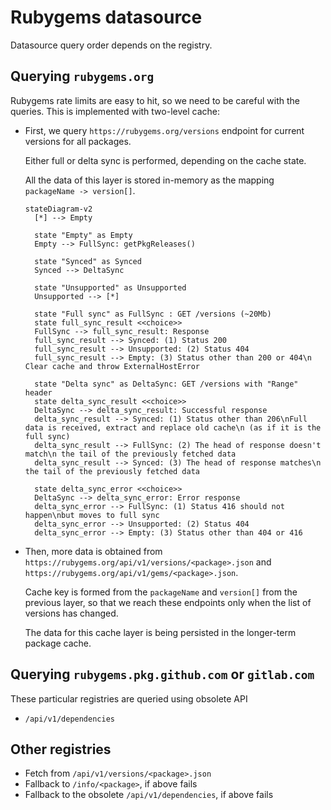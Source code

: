 # Rubygems datasource

Datasource query order depends on the registry.

## Querying `rubygems.org`

Rubygems rate limits are easy to hit, so we need to be careful with the queries.
This is implemented with two-level cache:

- First, we query `https://rubygems.org/versions` endpoint for current versions for all packages.

  Either full or delta sync is performed, depending on the cache state.

  All the data of this layer is stored in-memory as the mapping `packageName -> version[]`.

  ```mermaid
  stateDiagram-v2
    [*] --> Empty

    state "Empty" as Empty
    Empty --> FullSync: getPkgReleases()

    state "Synced" as Synced
    Synced --> DeltaSync

    state "Unsupported" as Unsupported
    Unsupported --> [*]

    state "Full sync" as FullSync : GET /versions (~20Mb)
    state full_sync_result <<choice>>
    FullSync --> full_sync_result: Response
    full_sync_result --> Synced: (1) Status 200
    full_sync_result --> Unsupported: (2) Status 404
    full_sync_result --> Empty: (3) Status other than 200 or 404\n Clear cache and throw ExternalHostError

    state "Delta sync" as DeltaSync: GET /versions with "Range" header
    state delta_sync_result <<choice>>
    DeltaSync --> delta_sync_result: Successful response
    delta_sync_result --> Synced: (1) Status other than 206\nFull data is received, extract and replace old cache\n (as if it is the full sync)
    delta_sync_result --> FullSync: (2) The head of response doesn't match\n the tail of the previously fetched data
    delta_sync_result --> Synced: (3) The head of response matches\n the tail of the previously fetched data

    state delta_sync_error <<choice>>
    DeltaSync --> delta_sync_error: Error response
    delta_sync_error --> FullSync: (1) Status 416 should not happen\nbut moves to full sync
    delta_sync_error --> Unsupported: (2) Status 404
    delta_sync_error --> Empty: (3) Status other than 404 or 416
  ```

- Then, more data is obtained from `https://rubygems.org/api/v1/versions/<package>.json` and `https://rubygems.org/api/v1/gems/<package>.json`.

  Cache key is formed from the `packageName` and `version[]` from the previous layer, so that we reach these endpoints only when the list of versions has changed.

  The data for this cache layer is being persisted in the longer-term package cache.

## Querying `rubygems.pkg.github.com` or `gitlab.com`

These particular registries are queried using obsolete API

- `/api/v1/dependencies`

## Other registries

- Fetch from `/api/v1/versions/<package>.json`
- Fallback to `/info/<package>`, if above fails
- Fallback to the obsolete `/api/v1/dependencies`, if above fails
